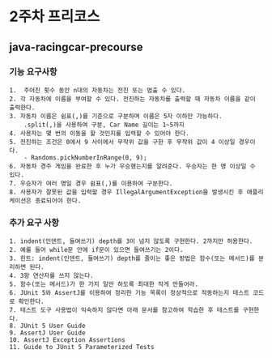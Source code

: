 # 2주차 프리코스

## java-racingcar-precourse

### 기능 요구사항 
    1.  주어진 횟수 동안 n대의 자동차는 전진 또는 멈출 수 있다.
    2. 각 자동차에 이름을 부여할 수 있다. 전진하는 자동차를 출력할 때 자동차 이름을 같이 출력한다.
    3. 자동차 이름은 쉼표(,)를 기준으로 구분하며 이름은 5자 이하만 가능하다.
        .split(,)을 사용하여 구분, Car Name 길이는 1~5까지 
    4. 사용자는 몇 번의 이동을 할 것인지를 입력할 수 있어야 한다.
    5. 전진하는 조건은 0에서 9 사이에서 무작위 값을 구한 후 무작위 값이 4 이상일 경우이다.
        - Randoms.pickNumberInRange(0, 9);
    6. 자동차 경주 게임을 완료한 후 누가 우승했는지를 알려준다. 우승자는 한 명 이상일 수 있다.
    7. 우승자가 여러 명일 경우 쉼표(,)를 이용하여 구분한다.
    8. 사용자가 잘못된 값을 입력할 경우 IllegalArgumentException을 발생시킨 후 애플리케이션은 종료되어야 한다.

### 추가 요구 사항
    1. indent(인덴트, 들여쓰기) depth를 3이 넘지 않도록 구현한다. 2까지만 허용한다.
    2. 예를 들어 while문 안에 if문이 있으면 들여쓰기는 2이다.
    3. 힌트: indent(인덴트, 들여쓰기) depth를 줄이는 좋은 방법은 함수(또는 메서드)를 분리하면 된다.
    4. 3항 연산자를 쓰지 않는다.
    5. 함수(또는 메서드)가 한 가지 일만 하도록 최대한 작게 만들어라.
    6. JUnit 5와 AssertJ를 이용하여 정리한 기능 목록이 정상적으로 작동하는지 테스트 코드로 확인한다.
    7. 테스트 도구 사용법이 익숙하지 않다면 아래 문서를 참고하여 학습한 후 테스트를 구현한다.
    8. JUnit 5 User Guide
    9. AssertJ User Guide
    10. AssertJ Exception Assertions
    11. Guide to JUnit 5 Parameterized Tests